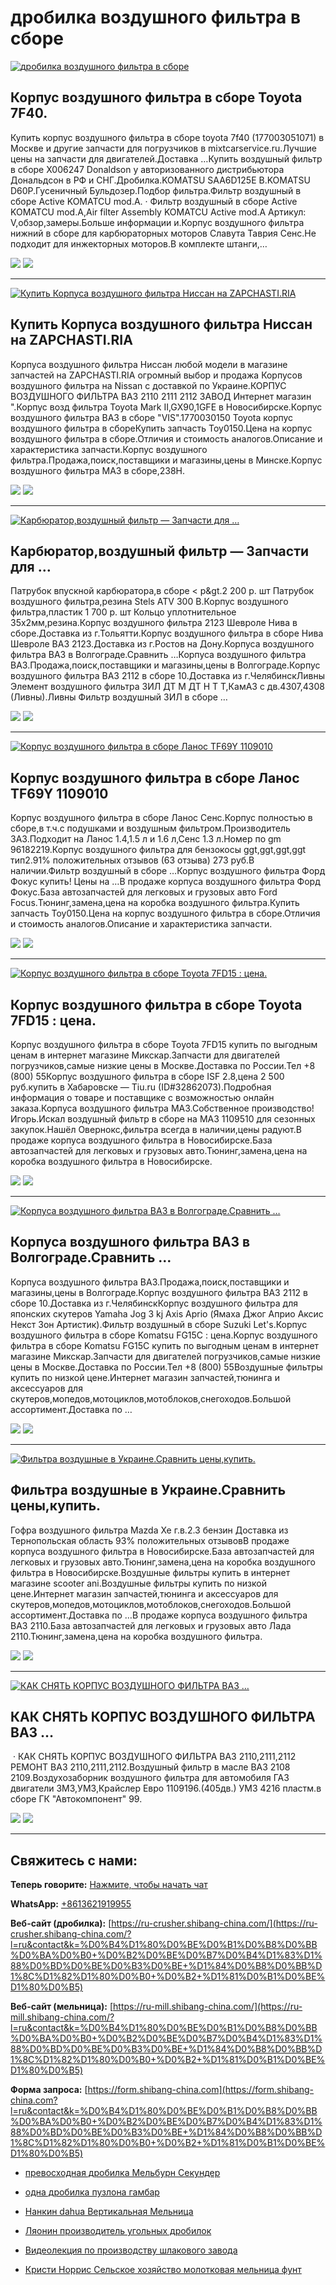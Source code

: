 # дробилка воздушного фильтра в сборе

<a href="https://swt.shibang-china.com/?l=ru&img&k=%D0%B4%D1%80%D0%BE%D0%B1%D0%B8%D0%BB%D0%BA%D0%B0+%D0%B2%D0%BE%D0%B7%D0%B4%D1%83%D1%88%D0%BD%D0%BE%D0%B3%D0%BE+%D1%84%D0%B8%D0%BB%D1%8C%D1%82%D1%80%D0%B0+%D0%B2+%D1%81%D0%B1%D0%BE%D1%80%D0%B5" target="_blank">![дробилка воздушного фильтра в сборе](http://static.shibang-china.com/all-800x300/1385.jpg)</a>

## Корпус воздушного фильтра в сборе Toyota 7F40.
Купить корпус воздушного фильтра в сборе toyota 7f40 (177003051071) в Москве и другие запчасти для погрузчиков в mixtcarservice.ru.Лучшие цены на запчасти для двигателей.Доставка …Купить воздушный фильтр в сборе X006247 Donaldson у авторизованного дистрибьютора Дональдсон в РФ и СНГ.Дробилка.KOMATSU SAA6D125E B.KOMATSU D60P.Гусеничный Бульдозер.Подбор фильтра.Фильтр воздушный в сборе Active KOMATCU mod.A.&nbsp;&#0183;&#32;Фильтр воздушный в сборе Active KOMATCU mod.A,Air filter Assembly KOMATCU Active mod.A Артикул: V,обзор,замеры.Больше информации и.Корпус воздушного фильтра нижний в сборе для карбюраторных моторов Славута Таврия Сенс.Не подходит для инжекторных моторов.В комплекте штанги,…


<a href="https://whatsapp.shibangsoft.com/WhatsApp.php" target="_blank" title="WhatsApp">![](http://static.shibang-china.com/icon/whatsapp.png)</a> <a href="https://swt.shibang-china.com/?l=ru&icon&k=%D0%B4%D1%80%D0%BE%D0%B1%D0%B8%D0%BB%D0%BA%D0%B0+%D0%B2%D0%BE%D0%B7%D0%B4%D1%83%D1%88%D0%BD%D0%BE%D0%B3%D0%BE+%D1%84%D0%B8%D0%BB%D1%8C%D1%82%D1%80%D0%B0+%D0%B2+%D1%81%D0%B1%D0%BE%D1%80%D0%B5" target="_blank">![](http://static.shibang-china.com/icon/chat-ru.png)</a>

---

<a href="https://swt.shibang-china.com/?l=ru&img&k=%D0%B4%D1%80%D0%BE%D0%B1%D0%B8%D0%BB%D0%BA%D0%B0+%D0%B2%D0%BE%D0%B7%D0%B4%D1%83%D1%88%D0%BD%D0%BE%D0%B3%D0%BE+%D1%84%D0%B8%D0%BB%D1%8C%D1%82%D1%80%D0%B0+%D0%B2+%D1%81%D0%B1%D0%BE%D1%80%D0%B5" target="_blank">![Купить Корпуса воздушного фильтра Ниссан на ZAPCHASTI.RIA](http://static.shibang-china.com/all-800x300/526.jpg)</a>

## Купить Корпуса воздушного фильтра Ниссан на ZAPCHASTI.RIA
Корпуса воздушного фильтра Ниссан любой модели в магазине запчастей на ZAPCHASTI.RIA огромный выбор и продажа Корпусов воздушного фильтра на Nissan с доставкой по Украине.КОРПУС ВОЗДУШНОГО ФИЛЬТРА ВАЗ 2110 2111 2112 ЗАВОД Интернет магазин &quot;.Корпус возд фильтра Toyota Mark II,GX90,1GFE в Новосибирске.Корпус воздушного фильтра ВАЗ в сборе &quot;VIS&quot;.1770030150 Toyota корпус воздушного фильтра в сбореКупить запчасть Toy0150.Цена на корпус воздушного фильтра в сборе.Отличия и стоимость аналогов.Описание и характеристика запчасти.Корпус воздушного фильтра.Продажа,поиск,поставщики и магазины,цены в Минске.Корпус воздушного фильтра МАЗ в сборе,238Н.


<a href="https://whatsapp.shibangsoft.com/WhatsApp.php" target="_blank" title="WhatsApp">![](http://static.shibang-china.com/icon/whatsapp.png)</a> <a href="https://swt.shibang-china.com/?l=ru&icon&k=%D0%B4%D1%80%D0%BE%D0%B1%D0%B8%D0%BB%D0%BA%D0%B0+%D0%B2%D0%BE%D0%B7%D0%B4%D1%83%D1%88%D0%BD%D0%BE%D0%B3%D0%BE+%D1%84%D0%B8%D0%BB%D1%8C%D1%82%D1%80%D0%B0+%D0%B2+%D1%81%D0%B1%D0%BE%D1%80%D0%B5" target="_blank">![](http://static.shibang-china.com/icon/chat-ru.png)</a>

---

<a href="https://swt.shibang-china.com/?l=ru&img&k=%D0%B4%D1%80%D0%BE%D0%B1%D0%B8%D0%BB%D0%BA%D0%B0+%D0%B2%D0%BE%D0%B7%D0%B4%D1%83%D1%88%D0%BD%D0%BE%D0%B3%D0%BE+%D1%84%D0%B8%D0%BB%D1%8C%D1%82%D1%80%D0%B0+%D0%B2+%D1%81%D0%B1%D0%BE%D1%80%D0%B5" target="_blank">![Карбюратор,воздушный фильтр — Запчасти для …](http://static.shibang-china.com/all-800x300/405.jpg)</a>

## Карбюратор,воздушный фильтр — Запчасти для …
Патрубок впускной карбюратора,в сборе &lt; p&amp;gt.2 200 р. шт Патрубок воздушного фильтра,резина Stels ATV 300 B.Корпус воздушного фильтра,пластик 1 700 р. шт Кольцо уплотнительное 35х2мм,резина.Корпус воздушного фильтра 2123 Шевроле Нива в сборе.Доставка из г.Тольятти.Корпус воздушного фильтра в сборе Нива Шевроле ВАЗ 2123.Доставка из г.Ростов на Дону.Корпуса воздушного фильтра ВАЗ в Волгограде.Сравнить …Корпуса воздушного фильтра ВАЗ.Продажа,поиск,поставщики и магазины,цены в Волгограде.Корпус воздушного фильтра ВАЗ 2112 в сборе 10.Доставка из г.ЧелябинскЛивны Элемент воздушного фильтра ЗИЛ ДТ М ДТ Н Т Т,КамАЗ с дв.4307,4308 (Ливны).Ливны Фильтр воздушный ЗИЛ в сборе …


<a href="https://whatsapp.shibangsoft.com/WhatsApp.php" target="_blank" title="WhatsApp">![](http://static.shibang-china.com/icon/whatsapp.png)</a> <a href="https://swt.shibang-china.com/?l=ru&icon&k=%D0%B4%D1%80%D0%BE%D0%B1%D0%B8%D0%BB%D0%BA%D0%B0+%D0%B2%D0%BE%D0%B7%D0%B4%D1%83%D1%88%D0%BD%D0%BE%D0%B3%D0%BE+%D1%84%D0%B8%D0%BB%D1%8C%D1%82%D1%80%D0%B0+%D0%B2+%D1%81%D0%B1%D0%BE%D1%80%D0%B5" target="_blank">![](http://static.shibang-china.com/icon/chat-ru.png)</a>

---

<a href="https://swt.shibang-china.com/?l=ru&img&k=%D0%B4%D1%80%D0%BE%D0%B1%D0%B8%D0%BB%D0%BA%D0%B0+%D0%B2%D0%BE%D0%B7%D0%B4%D1%83%D1%88%D0%BD%D0%BE%D0%B3%D0%BE+%D1%84%D0%B8%D0%BB%D1%8C%D1%82%D1%80%D0%B0+%D0%B2+%D1%81%D0%B1%D0%BE%D1%80%D0%B5" target="_blank">![Корпус воздушного фильтра в сборе Ланос TF69Y 1109010](http://static.shibang-china.com/all-800x300/281.jpg)</a>

## Корпус воздушного фильтра в сборе Ланос TF69Y 1109010
Корпус воздушного фильтра в сборе Ланос Сенс.Корпус полностью в сборе,в т.ч.с подушками и воздушным фильтром.Производитель ЗАЗ.Подходит на Ланос 1.4,1.5 л и 1.6 л,Сенс 1.3 л.Номер по gm 96182219.Корпус воздушного фильтра для бензокосы ggt,ggt,ggt,ggt тип2.91% положительных отзывов (63 отзыва) 273 руб.В наличии.Фильтр воздушный в сборе …Корпус воздушного фильтра Форд Фокус купить! Цены на …В продаже корпуса воздушного фильтра Форд Фокус.База автозапчастей для легковых и грузовых авто Ford Focus.Тюнинг,замена,цена на коробка воздушного фильтра.Купить запчасть Toy0150.Цена на корпус воздушного фильтра в сборе.Отличия и стоимость аналогов.Описание и характеристика запчасти.


<a href="https://whatsapp.shibangsoft.com/WhatsApp.php" target="_blank" title="WhatsApp">![](http://static.shibang-china.com/icon/whatsapp.png)</a> <a href="https://swt.shibang-china.com/?l=ru&icon&k=%D0%B4%D1%80%D0%BE%D0%B1%D0%B8%D0%BB%D0%BA%D0%B0+%D0%B2%D0%BE%D0%B7%D0%B4%D1%83%D1%88%D0%BD%D0%BE%D0%B3%D0%BE+%D1%84%D0%B8%D0%BB%D1%8C%D1%82%D1%80%D0%B0+%D0%B2+%D1%81%D0%B1%D0%BE%D1%80%D0%B5" target="_blank">![](http://static.shibang-china.com/icon/chat-ru.png)</a>

---

<a href="https://swt.shibang-china.com/?l=ru&img&k=%D0%B4%D1%80%D0%BE%D0%B1%D0%B8%D0%BB%D0%BA%D0%B0+%D0%B2%D0%BE%D0%B7%D0%B4%D1%83%D1%88%D0%BD%D0%BE%D0%B3%D0%BE+%D1%84%D0%B8%D0%BB%D1%8C%D1%82%D1%80%D0%B0+%D0%B2+%D1%81%D0%B1%D0%BE%D1%80%D0%B5" target="_blank">![Корпус воздушного фильтра в сборе Toyota 7FD15 : цена.](http://static.shibang-china.com/all-800x300/1173.jpg)</a>

## Корпус воздушного фильтра в сборе Toyota 7FD15 : цена.
Корпус воздушного фильтра в сборе Toyota 7FD15 купить по выгодным ценам в интернет магазине Микскар.Запчасти для двигателей погрузчиков,самые низкие цены в Москве.Доставка по России.Тел +8 (800) 55Корпус воздушного фильтра в сборе ISF 2.8,цена 2 500 руб.купить в Хабаровске — Tiu.ru (ID#32862073).Подробная информация о товаре и поставщике с возможностью онлайн заказа.Корпуса воздушного фильтра МАЗ.Собственное производство!Игорь.Искал воздушный фильтр в сборе на МАЗ 1109510 для сезонных закупок.Нашёл Овернокс,фильтра всегда в наличии,цены радуют.В продаже корпуса воздушного фильтра в Новосибирске.База автозапчастей для легковых и грузовых авто.Тюнинг,замена,цена на коробка воздушного фильтра в Новосибирске.


<a href="https://whatsapp.shibangsoft.com/WhatsApp.php" target="_blank" title="WhatsApp">![](http://static.shibang-china.com/icon/whatsapp.png)</a> <a href="https://swt.shibang-china.com/?l=ru&icon&k=%D0%B4%D1%80%D0%BE%D0%B1%D0%B8%D0%BB%D0%BA%D0%B0+%D0%B2%D0%BE%D0%B7%D0%B4%D1%83%D1%88%D0%BD%D0%BE%D0%B3%D0%BE+%D1%84%D0%B8%D0%BB%D1%8C%D1%82%D1%80%D0%B0+%D0%B2+%D1%81%D0%B1%D0%BE%D1%80%D0%B5" target="_blank">![](http://static.shibang-china.com/icon/chat-ru.png)</a>

---

<a href="https://swt.shibang-china.com/?l=ru&img&k=%D0%B4%D1%80%D0%BE%D0%B1%D0%B8%D0%BB%D0%BA%D0%B0+%D0%B2%D0%BE%D0%B7%D0%B4%D1%83%D1%88%D0%BD%D0%BE%D0%B3%D0%BE+%D1%84%D0%B8%D0%BB%D1%8C%D1%82%D1%80%D0%B0+%D0%B2+%D1%81%D0%B1%D0%BE%D1%80%D0%B5" target="_blank">![Корпуса воздушного фильтра ВАЗ в Волгограде.Сравнить …](http://static.shibang-china.com/all-800x300/1243.jpg)</a>

## Корпуса воздушного фильтра ВАЗ в Волгограде.Сравнить …
Корпуса воздушного фильтра ВАЗ.Продажа,поиск,поставщики и магазины,цены в Волгограде.Корпус воздушного фильтра ВАЗ 2112 в сборе 10.Доставка из г.ЧелябинскКорпус воздушного фильтра для японских скутеров Yamaha Jog 3 kj Axis Aprio (Ямаха Джог Априо Аксис Некст Зон Артистик).Фильтр воздушный в сборе Suzuki Let's.Корпус воздушного фильтра в сборе Komatsu FG15C : цена.Корпус воздушного фильтра в сборе Komatsu FG15C купить по выгодным ценам в интернет магазине Микскар.Запчасти для двигателей погрузчиков,самые низкие цены в Москве.Доставка по России.Тел +8 (800) 55Воздушные фильтры купить по низкой цене.Интернет магазин запчастей,тюнинга и аксессуаров для скутеров,мопедов,мотоциклов,мотоблоков,снегоходов.Большой ассортимент.Доставка по …


<a href="https://whatsapp.shibangsoft.com/WhatsApp.php" target="_blank" title="WhatsApp">![](http://static.shibang-china.com/icon/whatsapp.png)</a> <a href="https://swt.shibang-china.com/?l=ru&icon&k=%D0%B4%D1%80%D0%BE%D0%B1%D0%B8%D0%BB%D0%BA%D0%B0+%D0%B2%D0%BE%D0%B7%D0%B4%D1%83%D1%88%D0%BD%D0%BE%D0%B3%D0%BE+%D1%84%D0%B8%D0%BB%D1%8C%D1%82%D1%80%D0%B0+%D0%B2+%D1%81%D0%B1%D0%BE%D1%80%D0%B5" target="_blank">![](http://static.shibang-china.com/icon/chat-ru.png)</a>

---

<a href="https://swt.shibang-china.com/?l=ru&img&k=%D0%B4%D1%80%D0%BE%D0%B1%D0%B8%D0%BB%D0%BA%D0%B0+%D0%B2%D0%BE%D0%B7%D0%B4%D1%83%D1%88%D0%BD%D0%BE%D0%B3%D0%BE+%D1%84%D0%B8%D0%BB%D1%8C%D1%82%D1%80%D0%B0+%D0%B2+%D1%81%D0%B1%D0%BE%D1%80%D0%B5" target="_blank">![Фильтра воздушные в Украине.Сравнить цены,купить.](http://static.shibang-china.com/all-800x300/387.jpg)</a>

## Фильтра воздушные в Украине.Сравнить цены,купить.
Гофра воздушного фильтра Mazda Xe г.в.2.3 бензин Доставка из Тернопольская область 93% положительных отзывовВ продаже корпуса воздушного фильтра в Новосибирске.База автозапчастей для легковых и грузовых авто.Тюнинг,замена,цена на коробка воздушного фильтра в Новосибирске.Воздушные фильтры купить в интернет магазине scooter ani.Воздушные фильтры купить по низкой цене.Интернет магазин запчастей,тюнинга и аксессуаров для скутеров,мопедов,мотоциклов,мотоблоков,снегоходов.Большой ассортимент.Доставка по …В продаже корпуса воздушного фильтра ВАЗ 2110.База автозапчастей для легковых и грузовых авто Лада 2110.Тюнинг,замена,цена на коробка воздушного фильтра.


<a href="https://whatsapp.shibangsoft.com/WhatsApp.php" target="_blank" title="WhatsApp">![](http://static.shibang-china.com/icon/whatsapp.png)</a> <a href="https://swt.shibang-china.com/?l=ru&icon&k=%D0%B4%D1%80%D0%BE%D0%B1%D0%B8%D0%BB%D0%BA%D0%B0+%D0%B2%D0%BE%D0%B7%D0%B4%D1%83%D1%88%D0%BD%D0%BE%D0%B3%D0%BE+%D1%84%D0%B8%D0%BB%D1%8C%D1%82%D1%80%D0%B0+%D0%B2+%D1%81%D0%B1%D0%BE%D1%80%D0%B5" target="_blank">![](http://static.shibang-china.com/icon/chat-ru.png)</a>

---

<a href="https://swt.shibang-china.com/?l=ru&img&k=%D0%B4%D1%80%D0%BE%D0%B1%D0%B8%D0%BB%D0%BA%D0%B0+%D0%B2%D0%BE%D0%B7%D0%B4%D1%83%D1%88%D0%BD%D0%BE%D0%B3%D0%BE+%D1%84%D0%B8%D0%BB%D1%8C%D1%82%D1%80%D0%B0+%D0%B2+%D1%81%D0%B1%D0%BE%D1%80%D0%B5" target="_blank">![КАК СНЯТЬ КОРПУС ВОЗДУШНОГО ФИЛЬТРА ВАЗ …](http://static.shibang-china.com/all-800x300/1309.jpg)</a>

## КАК СНЯТЬ КОРПУС ВОЗДУШНОГО ФИЛЬТРА ВАЗ …
&nbsp;&#0183;&#32;КАК СНЯТЬ КОРПУС ВОЗДУШНОГО ФИЛЬТРА ВАЗ 2110,2111,2112 РЕМОНТ ВАЗ 2110,2111,2112.Воздушный фильтр в масле ВАЗ 2108 2109.Воздухозаборник воздушного фильтра для автомобиля ГАЗ двигатели ЗМЗ,УМЗ,Крайслер Евро 1109196.(405дв.) УМЗ 4216 пластм.в сборе ГК &quot;Автокомпонент&quot; 99.

<a href="https://whatsapp.shibangsoft.com/WhatsApp.php" target="_blank" title="WhatsApp">![](http://static.shibang-china.com/icon/whatsapp.png)</a> <a href="https://swt.shibang-china.com/?l=ru&icon&k=%D0%B4%D1%80%D0%BE%D0%B1%D0%B8%D0%BB%D0%BA%D0%B0+%D0%B2%D0%BE%D0%B7%D0%B4%D1%83%D1%88%D0%BD%D0%BE%D0%B3%D0%BE+%D1%84%D0%B8%D0%BB%D1%8C%D1%82%D1%80%D0%B0+%D0%B2+%D1%81%D0%B1%D0%BE%D1%80%D0%B5" target="_blank">![](http://static.shibang-china.com/icon/chat-ru.png)</a>

---
## Свяжитесь с нами:

**Теперь говорите:** [Нажмите, чтобы начать чат](https://swt.shibang-china.com?l=ru&contact&k=%D0%B4%D1%80%D0%BE%D0%B1%D0%B8%D0%BB%D0%BA%D0%B0+%D0%B2%D0%BE%D0%B7%D0%B4%D1%83%D1%88%D0%BD%D0%BE%D0%B3%D0%BE+%D1%84%D0%B8%D0%BB%D1%8C%D1%82%D1%80%D0%B0+%D0%B2+%D1%81%D0%B1%D0%BE%D1%80%D0%B5)

**WhatsApp:**  [+8613621919955](https://whatsapp.shibangsoft.com/WhatsApp.php)

**Веб-сайт (дробилка):** [https://ru-crusher.shibang-china.com/](https://ru-crusher.shibang-china.com/?l=ru&contact&k=%D0%B4%D1%80%D0%BE%D0%B1%D0%B8%D0%BB%D0%BA%D0%B0+%D0%B2%D0%BE%D0%B7%D0%B4%D1%83%D1%88%D0%BD%D0%BE%D0%B3%D0%BE+%D1%84%D0%B8%D0%BB%D1%8C%D1%82%D1%80%D0%B0+%D0%B2+%D1%81%D0%B1%D0%BE%D1%80%D0%B5)

**Веб-сайт (мельница):** [https://ru-mill.shibang-china.com/](https://ru-mill.shibang-china.com/?l=ru&contact&k=%D0%B4%D1%80%D0%BE%D0%B1%D0%B8%D0%BB%D0%BA%D0%B0+%D0%B2%D0%BE%D0%B7%D0%B4%D1%83%D1%88%D0%BD%D0%BE%D0%B3%D0%BE+%D1%84%D0%B8%D0%BB%D1%8C%D1%82%D1%80%D0%B0+%D0%B2+%D1%81%D0%B1%D0%BE%D1%80%D0%B5)

**Форма запроса:** [https://form.shibang-china.com](https://form.shibang-china.com?l=ru&contact&k=%D0%B4%D1%80%D0%BE%D0%B1%D0%B8%D0%BB%D0%BA%D0%B0+%D0%B2%D0%BE%D0%B7%D0%B4%D1%83%D1%88%D0%BD%D0%BE%D0%B3%D0%BE+%D1%84%D0%B8%D0%BB%D1%8C%D1%82%D1%80%D0%B0+%D0%B2+%D1%81%D0%B1%D0%BE%D1%80%D0%B5)

* [превосходная дробилка Мельбурн Секундер](../123/%D0%BF%D1%80%D0%B5%D0%B2%D0%BE%D1%81%D1%85%D0%BE%D0%B4%D0%BD%D0%B0%D1%8F%20%D0%B4%D1%80%D0%BE%D0%B1%D0%B8%D0%BB%D0%BA%D0%B0%20%D0%9C%D0%B5%D0%BB%D1%8C%D0%B1%D1%83%D1%80%D0%BD%20%D0%A1%D0%B5%D0%BA%D1%83%D0%BD%D0%B4%D0%B5%D1%80.md)

* [одна дробилка пузлона гамбар](../125/%D0%BE%D0%B4%D0%BD%D0%B0%20%D0%B4%D1%80%D0%BE%D0%B1%D0%B8%D0%BB%D0%BA%D0%B0%20%D0%BF%D1%83%D0%B7%D0%BB%D0%BE%D0%BD%D0%B0%20%D0%B3%D0%B0%D0%BC%D0%B1%D0%B0%D1%80.md)

* [Нанкин dahua Вертикальная Мельница](../121/%D0%9D%D0%B0%D0%BD%D0%BA%D0%B8%D0%BD%20dahua%20%D0%92%D0%B5%D1%80%D1%82%D0%B8%D0%BA%D0%B0%D0%BB%D1%8C%D0%BD%D0%B0%D1%8F%20%D0%9C%D0%B5%D0%BB%D1%8C%D0%BD%D0%B8%D1%86%D0%B0.md)

* [Ляонин производитель угольных дробилок](../123/%D0%9B%D1%8F%D0%BE%D0%BD%D0%B8%D0%BD%20%D0%BF%D1%80%D0%BE%D0%B8%D0%B7%D0%B2%D0%BE%D0%B4%D0%B8%D1%82%D0%B5%D0%BB%D1%8C%20%D1%83%D0%B3%D0%BE%D0%BB%D1%8C%D0%BD%D1%8B%D1%85%20%D0%B4%D1%80%D0%BE%D0%B1%D0%B8%D0%BB%D0%BE%D0%BA.md)

* [Видеолекция по производству шлакового завода](../124/%D0%92%D0%B8%D0%B4%D0%B5%D0%BE%D0%BB%D0%B5%D0%BA%D1%86%D0%B8%D1%8F%20%D0%BF%D0%BE%20%D0%BF%D1%80%D0%BE%D0%B8%D0%B7%D0%B2%D0%BE%D0%B4%D1%81%D1%82%D0%B2%D1%83%20%D1%88%D0%BB%D0%B0%D0%BA%D0%BE%D0%B2%D0%BE%D0%B3%D0%BE%20%D0%B7%D0%B0%D0%B2%D0%BE%D0%B4%D0%B0.md)

* [Кристи Норрис Сельское хозяйство молотковая мельница фунт](../122/%D0%9A%D1%80%D0%B8%D1%81%D1%82%D0%B8%20%D0%9D%D0%BE%D1%80%D1%80%D0%B8%D1%81%20%D0%A1%D0%B5%D0%BB%D1%8C%D1%81%D0%BA%D0%BE%D0%B5%20%D1%85%D0%BE%D0%B7%D1%8F%D0%B9%D1%81%D1%82%D0%B2%D0%BE%20%D0%BC%D0%BE%D0%BB%D0%BE%D1%82%D0%BA%D0%BE%D0%B2%D0%B0%D1%8F%20%D0%BC%D0%B5%D0%BB%D1%8C%D0%BD%D0%B8%D1%86%D0%B0%20%D1%84%D1%83%D0%BD%D1%82.md)